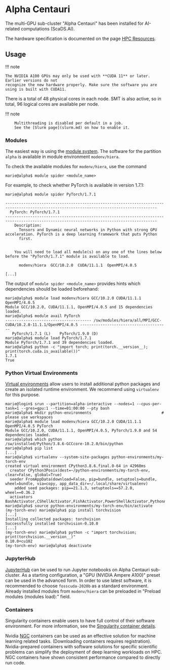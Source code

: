 # Alpha Centauri

The multi-GPU sub-cluster "Alpha Centauri" has been installed for AI-related computations (ScaDS.AI).

The hardware specification is documented on the page
[HPC Resources](hardware_overview.md#amd-rome-cpus-nvidia-a100).

## Usage

!!! note

    The NVIDIA A100 GPUs may only be used with **CUDA 11** or later. Earlier versions do not
    recognize the new hardware properly. Make sure the software you are using is built with CUDA11.

There is a total of 48 physical cores in each node. SMT is also active, so in total, 96 logical
cores are available per node.

!!! note

        Multithreading is disabled per default in a job.
        See the [Slurm page](slurm.md) on how to enable it.

### Modules

The easiest way is using the [module system](../software/modules.md).
The software for the partition `alpha` is available in module environment `modenv/hiera`.

To check the available modules for `modenv/hiera`, use the command

```console
marie@alpha$ module spider <module_name>
```

For example, to check whether PyTorch is available in version 1.7.1:

```console
marie@alpha$ module spider PyTorch/1.7.1

-----------------------------------------------------------------------------------------------------------------------------------------
  PyTorch: PyTorch/1.7.1
-----------------------------------------------------------------------------------------------------------------------------------------
    Description:
      Tensors and Dynamic neural networks in Python with strong GPU acceleration. PyTorch is a deep learning framework that puts Python
      first.


    You will need to load all module(s) on any one of the lines below before the "PyTorch/1.7.1" module is available to load.

      modenv/hiera  GCC/10.2.0  CUDA/11.1.1  OpenMPI/4.0.5

[...]
```

The output of `module spider <module_name>` provides hints which dependencies should be loaded beforehand:

```console
marie@alpha$ module load modenv/hiera GCC/10.2.0 CUDA/11.1.1 OpenMPI/4.0.5
Module GCC/10.2.0, CUDA/11.1.1, OpenMPI/4.0.5 and 15 dependencies loaded.
marie@alpha$ module avail PyTorch
-------------------------------------- /sw/modules/hiera/all/MPI/GCC-CUDA/10.2.0-11.1.1/OpenMPI/4.0.5 ---------------------------------------
   PyTorch/1.7.1 (L)    PyTorch/1.9.0 (D)
marie@alpha$ module load PyTorch/1.7.1
Module PyTorch/1.7.1 and 39 dependencies loaded.
marie@alpha$ python -c "import torch; print(torch.__version__); print(torch.cuda.is_available())"
1.7.1
True
```

### Python Virtual Environments

[Virtual environments](../software/python_virtual_environments.md) allow users to install
additional python packages and create an isolated
runtime environment. We recommend using `virtualenv` for this purpose.

```console
marie@login$ srun --partition=alpha-interactive --nodes=1 --cpus-per-task=1 --gres=gpu:1 --time=01:00:00 --pty bash
marie@alpha$ mkdir python-environments                               # please use workspaces
marie@alpha$ module load modenv/hiera GCC/10.2.0 CUDA/11.1.1 OpenMPI/4.0.5 PyTorch
Module GCC/10.2.0, CUDA/11.1.1, OpenMPI/4.0.5, PyTorch/1.9.0 and 54 dependencies loaded.
marie@alpha$ which python
/sw/installed/Python/3.8.6-GCCcore-10.2.0/bin/python
marie@alpha$ pip list
[...]
marie@alpha$ virtualenv --system-site-packages python-environments/my-torch-env
created virtual environment CPython3.8.6.final.0-64 in 42960ms
  creator CPython3Posix(dest=~/python-environments/my-torch-env, clear=False, global=True)
  seeder FromAppData(download=False, pip=bundle, setuptools=bundle, wheel=bundle, via=copy, app_data_dir=~/.local/share/virtualenv)
    added seed packages: pip==21.1.3, setuptools==57.2.0, wheel==0.36.2
  activators BashActivator,CShellActivator,FishActivator,PowerShellActivator,PythonActivator,XonshActivator
marie@alpha$ source python-environments/my-torch-env/bin/activate
(my-torch-env) marie@alpha$ pip install torchvision
[...]
Installing collected packages: torchvision
Successfully installed torchvision-0.10.0
[...]
(my-torch-env) marie@alpha$ python -c "import torchvision; print(torchvision.__version__)"
0.10.0+cu102
(my-torch-env) marie@alpha$ deactivate
```

### JupyterHub

[JupyterHub](../access/jupyterhub.md) can be used to run Jupyter notebooks on Alpha Centauri
sub-cluster. As a starting configuration, a "GPU (NVIDIA Ampere A100)" preset can be used
in the advanced form. In order to use latest software, it is recommended to choose
`fosscuda-2020b` as a standard environment. Already installed modules from `modenv/hiera`
can be preloaded in "Preload modules (modules load):" field.

### Containers

Singularity containers enable users to have full control of their software environment.
For more information, see the [Singularity container details](../software/containers.md).

Nvidia
[NGC](https://developer.nvidia.com/blog/how-to-run-ngc-deep-learning-containers-with-singularity/)
containers can be used as an effective solution for machine learning related tasks. (Downloading
containers requires registration). Nvidia-prepared containers with software solutions for specific
scientific problems can simplify the deployment of deep learning workloads on HPC. NGC containers
have shown consistent performance compared to directly run code.
